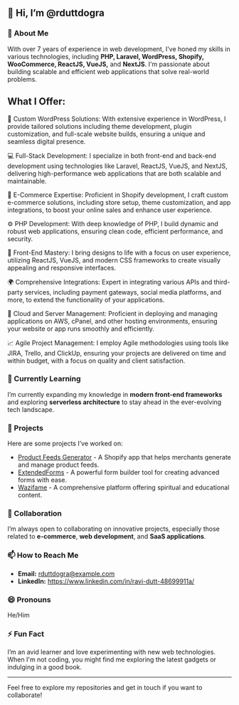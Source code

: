 ## 👋 Hi, I’m @rduttdogra

### 👀 About Me
With over 7 years of experience in web development, I've honed my skills in various technologies, including **PHP, Laravel, WordPress, Shopify, WooCommerce, ReactJS, VueJS,** and **NextJS**. 
I'm passionate about building scalable and efficient web applications that solve real-world problems.

## What I Offer:

🔧 Custom WordPress Solutions:
With extensive experience in WordPress, I provide tailored solutions including theme development, plugin customization, and full-scale website builds, ensuring a unique and seamless digital presence.

💻 Full-Stack Development:
I specialize in both front-end and back-end development using technologies like Laravel, ReactJS, VueJS, and NextJS, delivering high-performance web applications that are both scalable and maintainable.

🛒 E-Commerce Expertise:
Proficient in Shopify development, I craft custom e-commerce solutions, including store setup, theme customization, and app integrations, to boost your online sales and enhance user experience.

⚙️ PHP Development:
With deep knowledge of PHP, I build dynamic and robust web applications, ensuring clean code, efficient performance, and security.

🎨 Front-End Mastery:
I bring designs to life with a focus on user experience, utilizing ReactJS, VueJS, and modern CSS frameworks to create visually appealing and responsive interfaces.

🌍 Comprehensive Integrations:
Expert in integrating various APIs and third-party services, including payment gateways, social media platforms, and more, to extend the functionality of your applications.

🚀 Cloud and Server Management:
Proficient in deploying and managing applications on AWS, cPanel, and other hosting environments, ensuring your website or app runs smoothly and efficiently.

📈 Agile Project Management:
I employ Agile methodologies using tools like JIRA, Trello, and ClickUp, ensuring your projects are delivered on time and within budget, with a focus on quality and client satisfaction.


### 🌱 Currently Learning
I’m currently expanding my knowledge in **modern front-end frameworks** and exploring **serverless architecture** to stay ahead in the ever-evolving tech landscape.

### 💼 Projects
Here are some projects I’ve worked on:
- [Product Feeds Generator](https://apps.shopify.com/product-feeds-generator) - A Shopify app that helps merchants generate and manage product feeds.
- [ExtendedForms](https://extendedforms.io/) - A powerful form builder tool for creating advanced forms with ease.
- [Wazifame](https://wazifame.com/) - A comprehensive platform offering spiritual and educational content.

### 💞️ Collaboration
I’m always open to collaborating on innovative projects, especially those related to **e-commerce**, **web development**, and **SaaS applications**.

### 📫 How to Reach Me
- **Email:** rduttdogra@example.com
- **LinkedIn:** https://www.linkedin.com/in/ravi-dutt-48699911a/

### 😄 Pronouns
He/Him

### ⚡ Fun Fact
I’m an avid learner and love experimenting with new web technologies. When I'm not coding, you might find me exploring the latest gadgets or indulging in a good book.

---

Feel free to explore my repositories and get in touch if you want to collaborate!
